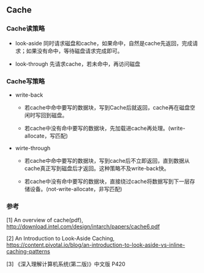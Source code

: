 ## Cache

### Cache读策略 

* look-aside
同时请求磁盘和cache，如果命中，自然是cache先返回，完成请求；如果没有命中，等待磁盘请求完成即可。


* look-through
先请求cache，若未命中，再访问磁盘


### Cache写策略 

* write-back

  * 若cache中命中要写的数据块，写到Cache后就返回，cache再在磁盘空闲时写回到磁盘。

  * 若cache中没有命中要写的数据块，先加载进cache再处理。(write-allocate，写匹配)

* wirte-through

  * 若cache中命中要写的数据块，写到cache后不立即返回，直到数据从cache真正写到磁盘后才返回。这种策略不及write-back快。

  * 若cache中没有命中要写的数据块，直接绕过cache将数据写到下一层存储设备。(not-write-allocate，非写匹配)

### 参考
[1] An overview of cache(pdf),  http://download.intel.com/design/intarch/papers/cache6.pdf

[2] An Introduction to Look-Aside Caching, https://content.pivotal.io/blog/an-introduction-to-look-aside-vs-inline-caching-patterns

[3] 《深入理解计算机系统(第二版)》中文版 P420


